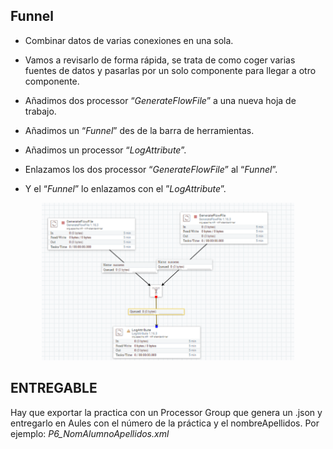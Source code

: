 ## Funnel

- Combinar datos de varias conexiones en una sola.

- Vamos a revisarlo de forma rápida, se trata de como coger varias fuentes de datos y pasarlas por un solo componente para llegar a otro componente.

- Añadimos dos processor “*GenerateFlowFile*” a una nueva hoja de trabajo.

- Añadimos un “*Funnel*” des de la barra de herramientas.

- Añadimos un processor “*LogAttribute*”.

- Enlazamos los dos processor “*GenerateFlowFile*” al “*Funnel*”.

- Y el “*Funnel*” lo enlazamos con el ”*LogAttribute*”.

<div align="center">
<img src="../../img/NiFiP6.1.png" alt="Práctica 6" 
width="80%" />
</div>

## ENTREGABLE 

Hay que exportar la practica con un Processor Group que genera un .json y entregarlo en Aules con el número de la práctica y el nombreApellidos. Por ejemplo:  *P6_NomAlumnoApellidos.xml*